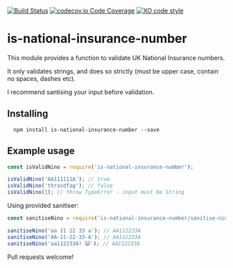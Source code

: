 [![Build Status](https://travis-ci.org/gunjam/is-national-insurance-number.png?branch=master)](https://travis-ci.org/gunjam/is-national-insurance-number)
[![codecov.io Code Coverage](https://img.shields.io/codecov/c/github/gunjam/is-national-insurance-number.svg?maxAge=2592000)](https://codecov.io/github/gunjam/is-national-insurance-number?branch=master)
[![XO code style](https://img.shields.io/badge/code_style-XO-5ed9c7.svg)](https://github.com/sindresorhus/xo)

# is-national-insurance-number

This module provides a function to validate UK National Insurance numbers.

It only validates strings, and does so strictly (must be upper case, contain no
spaces, dashes etc).

I recommend santising your input before validation.

## Installing
```
  npm install is-national-insurance-number --save
```

## Example usage
```javascript
const isValidNino = require('is-national-insurance-number');

isValidNino('AA111111A'); // true
isValidNino('thrasdfag'); // false
isValidNino(1); // throw TypeError - input must be String
```

Using provided sanitiser:
```javascript
const sanitiseNino = require('is-national-insurance-number/sanitise-nino');

sanitiseNino('aa 11 22 33 a'); // AA112233A
sanitiseNino('AA-11-22-33-A'); // AA112233A
sanitiseNino('aa112233A! 😺'); // AA112233A
```

Pull requests welcome!
